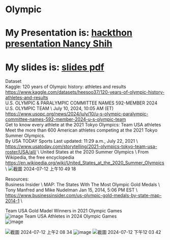 # Olympic
# My Presentation is: [hackthon presentation Nancy Shih](https://youtu.be/_xXNfMEkmbc)
# My slides is: [slides pdf](https://github.com/nancy-shih/Olympic/blob/69399450228fbfa8573c93905cad3d50a0db07a2/hackthon_Nancy%20Shih_Submit.pdf)

Dataset \
Kaggle: 120 years of Olympic history: athletes and results \
https://www.kaggle.com/datasets/heesoo37/120-years-of-olympic-history-athletes-and-results \
U.S. OLYMPIC & PARALYMPIC COMMITTEE NAMES 592-MEMBER 2024 U.S. OLYMPIC TEAM \ 
July 10, 2024, 10:05 AM (ET) \
https://www.usopc.org/news/2024/july/10/u-s-olympic-paralympic-committee-names-592-member-2024-u-s-olympic-team \
Get to know every athlete at the 2021 Tokyo Olympics: Team USA athletes \
Meet the more than 600 American athletes competing at the 2021 Tokyo Summer Olympics.\
By USA TODAY Sports       Last updated: 11:29 a.m., July 22, 2021 \ 
https://www.usatoday.com/storytelling/2021-olympics-tokyo-team-usa-roster/USA/all/ \ 
United States at the 2020 Summer Olympics \ 
From Wikipedia, the free encyclopedia \
https://en.wikipedia.org/wiki/United_States_at_the_2020_Summer_Olympics \ 
![截圖 2024-07-12 上午10 49 18](https://github.com/user-attachments/assets/a31b96d7-5325-490a-93f6-ccbb3fe552ac)

Resources: \
Business Insider \ 
MAP: The States With The Most Olympic Gold Medals \ 
Tony Manfred and Mike Nudelman Jan 15, 2014, 5:06 PM EST \ 
https://www.businessinsider.com/us-olympic-gold-medals-by-state-map-2014-1 \

Team USA Gold Madel Winners in 2021 Olympic Games \
![image](https://github.com/user-attachments/assets/0545df05-ff92-41bd-9e75-58ac88a99c65)
Team USA Athletes in 2024 Olympic Games \
![image](https://github.com/user-attachments/assets/f3e4432d-be24-4495-aada-e53af7c47d61)


![截圖 2024-07-12 上午2 08 34](https://github.com/user-attachments/assets/79841734-e64c-44e1-93ec-d0548c9fb68d)
![image](https://github.com/user-attachments/assets/e3f463b2-b1bd-4628-96b9-6e08d0c13cec)
![截圖 2024-07-12 下午12 03 42](https://github.com/user-attachments/assets/e517d2e4-ef67-4d0f-a552-992548ab28f4)

